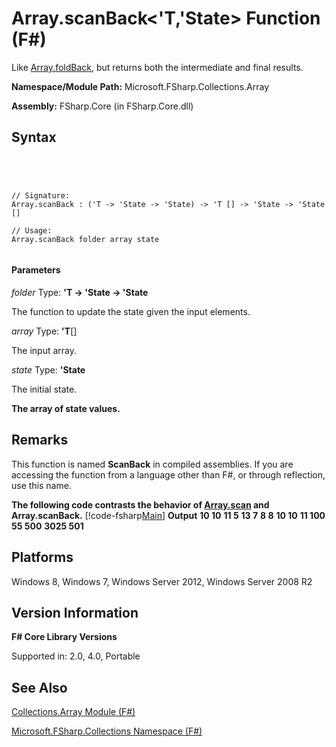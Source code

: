 # Array.scanBack<'T,'State> Function (F#)

Like [Array.foldBack](http://msdn.microsoft.com/en-us/library/1121a453-dead-4711-a0ca-cc147752989c), but returns both the intermediate and final results.

**Namespace/Module Path:** Microsoft.FSharp.Collections.Array

**Assembly:** FSharp.Core (in FSharp.Core.dll)


## Syntax



```




// Signature:
Array.scanBack : ('T -> 'State -> 'State) -> 'T [] -> 'State -> 'State []

// Usage:
Array.scanBack folder array state


```





#### Parameters
*folder*
Type: **'T -&gt; 'State -&gt; 'State**


The function to update the state given the input elements.


*array*
Type: **'T**[[]](http://msdn.microsoft.com/en-us/library/def20292-9aae-4596-9275-b94e594f8493)


The input array.


*state*
Type: **'State**


The initial state.



**The array of state values.**
## Remarks
This function is named **ScanBack** in compiled assemblies. If you are accessing the function from a language other than F#, or through reflection, use this name.

**The following code contrasts the behavior of [Array.scan](http://msdn.microsoft.com/en-us/library/f6893608-9146-450d-9ebb-a0016803fbb0) and Array.scanBack.**
[!code-fsharp[Main](snippets/fsarrays/snippet36.fs)]
**Output**
**10         10**
**11          5**
**13          7**
**8          8**
**10         10**
**11        100**
**55        500**
**3025        501**
## Platforms
Windows 8, Windows 7, Windows Server 2012, Windows Server 2008 R2


## Version Information
**F# Core Library Versions**

Supported in: 2.0, 4.0, Portable




## See Also
[Collections.Array Module &#40;F&#35;&#41;](Collections.Array-Module-%5BFSharp%5D.md)

[Microsoft.FSharp.Collections Namespace &#40;F&#35;&#41;](Microsoft.FSharp.Collections-Namespace-%5BFSharp%5D.md)

